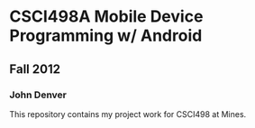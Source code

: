 # CSCI498A Mobile Device Programming w/ Android
## Fall 2012
### John Denver
This repository contains my project work for CSCI498 at Mines.